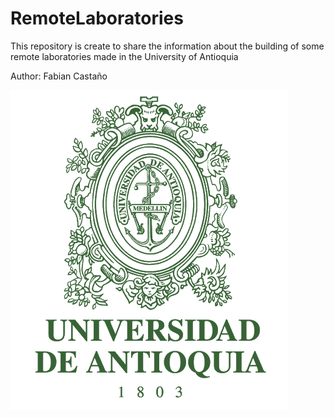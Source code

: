 # RemoteLaboratories
This repository is create to share the information about the building of some remote laboratories made in the University of Antioquia

Author: Fabian Castaño

<img src="LogoUdeA.png">
